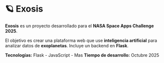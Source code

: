 # 🪐 Exosis

**Exosis** es un proyecto desarrollado para el **NASA Space Apps Challenge 2025**.

El objetivo es crear una plataforma web que use **inteligencia artificial** para analizar datos de **exoplanetas**.
Incluye un backend en **Flask**.

**Tecnologías:** Flask - JavaScript - Mas
**Tiempo de desarrollo:** Octubre 2025
